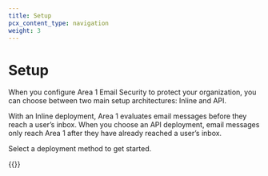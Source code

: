 ```yaml
---
title: Setup
pcx_content_type: navigation
weight: 3
---
```


# Setup

When you configure Area 1 Email Security to protect your organization, you can choose between two main setup architectures: Inline and API.

With an Inline deployment, Area 1 evaluates email messages before they reach a user’s inbox. When you choose an API deployment, email messages only reach Area 1 after they have already reached a user’s inbox.

Select a deployment method to get started.

{{<directory-listing>}}